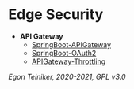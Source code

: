 # Edge Security 

* **API Gateway**
    * [SpringBoot-APIGateway](https://github.com/teiniker/teiniker-lectures-secureservices/tree/master/edge-security/SpringBoot-APIGateway)
    * [SpringBoot-OAuth2](https://github.com/teiniker/teiniker-lectures-secureservices/tree/master/edge-security/SpringBoot-OAuth2)
    * [APIGateway-Throttling](https://github.com/teiniker/teiniker-lectures-secureservices/tree/master/edge-security/APIGateway-Throttling) 

*Egon Teiniker, 2020-2021, GPL v3.0*
